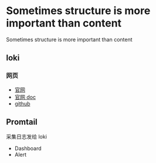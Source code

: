 # Sometimes structure is more important than content

Sometimes structure is more important than content


## loki

### 网页

- [官网](https://grafana.com/oss/loki/)
- [官网 doc](https://grafana.com/docs/loki/latest/?pg=oss-loki&plcmt=quick-links)
- [github](https://github.com/grafana/loki)

## Promtail

采集日志发给 loki

- Dashboard
- Alert